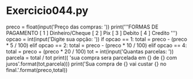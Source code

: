 # Exercicio044.py


preco = float(input('Preço das compras: '))
print('''FORMAS DE PAGAMENTO
[ 1 ] Dinheiro/Cheque
[ 2 ] Pix
[ 3 ] Debito
[ 4 ] Credito
''')
opcao = int(input('Digite sua opção: '))
if opcao == 1:
    total = preco - (preco * 5 / 100)
elif opcao == 2:
    total = preco - (preco * 10 / 100)
elif opcao == 4:
    total = preco + (preco * 20 / 100)
    tot = int(input('Quantas parcelas: '))
    parcela = total / tot
    print(( 'sua compra sera parcelada em {}  de {} com juros'.format(tot,parcela)))
print('Sua compra de {} vai custar {} no final.'.format(preco,total))

